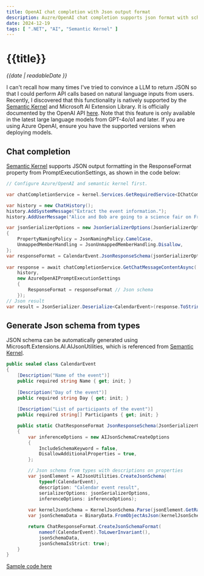 ```yaml
---
title: OpenAI chat completion with Json output format
description: Auzre/OpenAI chat completion supports json format with schema.
date: 2024-12-19
tags: [ ".NET", "AI", "Semantic Kernel" ]
---
```


# {{title}}

*{{date | readableDate }}*

I can't recall how many times I've tried to convince a LLM to return JSON so that I could perform API calls based on natural language inputs from users. Recently, I discovered that this functionality is natively supported by the [Semantic Kernel](https://github.com/microsoft/semantic-kernel) and Microsoft AI Extension Library. It is officially documented by the OpenAI API [here](https://platform.openai.com/docs/guides/structured-outputs). Note that this feature is only available in the latest large language models from GPT-4o/o1 and later. If you are using Azure OpenAI, ensure you have the supported versions when deploying models.

## Chat completion
[Semantic Kernel](https://github.com/microsoft/semantic-kernel) supports JSON output formatting in the ResponseFormat property from PromptExecutionSettings, as shown in the code below:

```csharp
// Configure Azure/OpenAI and semantic kernel first.

var chatCompletionService = kernel.Services.GetRequiredService<IChatCompletionService>();

var history = new ChatHistory();
history.AddSystemMessage("Extract the event information.");
history.AddUserMessage("Alice and Bob are going to a science fair on Friday.");

var jsonSerializerOptions = new JsonSerializerOptions(JsonSerializerOptions.Default)
{
    PropertyNamingPolicy = JsonNamingPolicy.CamelCase,
    UnmappedMemberHandling = JsonUnmappedMemberHandling.Disallow,
};
var responseFormat = CalendarEvent.JsonResponseSchema(jsonSerializerOptions);
        
var response = await chatCompletionService.GetChatMessageContentAsync(
    history, 
    new AzureOpenAIPromptExecutionSettings
    {
        ResponseFormat = responseFormat // Json schema
    });
// Json result    
var result = JsonSerializer.Deserialize<CalendarEvent>(response.ToString(), jsonSerializerOptions);

```

## Generate Json schema from types
JSON schema can be automatically generated using Microsoft.Extensions.AI.AIJsonUtilities, which is referenced from [Semantic Kernel](https://github.com/microsoft/semantic-kernel).

```csharp
public sealed class CalendarEvent
{
    [Description("Name of the event")]
    public required string Name { get; init; }
    
    [Description("Day of the event")]
    public required string Day { get; init; }
    
    [Description("List of participants of the event")]
    public required string[] Participants { get; init; }

    public static ChatResponseFormat JsonResponseSchema(JsonSerializerOptions? jsonSerializerOptions = default)
    {
        var inferenceOptions = new AIJsonSchemaCreateOptions
        {
            IncludeSchemaKeyword = false,
            DisallowAdditionalProperties = true,
        };

        // Json schema from types with descriptions on properties
        var jsonElement = AIJsonUtilities.CreateJsonSchema(
            typeof(CalendarEvent),
            description: "Calendar event result",
            serializerOptions: jsonSerializerOptions,
            inferenceOptions: inferenceOptions);
        
        var kernelJsonSchema = KernelJsonSchema.Parse(jsonElement.GetRawText());
        var jsonSchemaData = BinaryData.FromObjectAsJson(kernelJsonSchema, jsonSerializerOptions);

        return ChatResponseFormat.CreateJsonSchemaFormat(
            nameof(CalendarEvent).ToLowerInvariant(),
            jsonSchemaData,
            jsonSchemaIsStrict: true);
    }
}
```

[Sample code here](https://github.com/StormHub/stormhub/tree/main/resources/2024-12-19/ConsoleApp)

